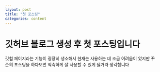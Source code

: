 ```yaml
---
layout: post
title: "첫 포스팅"
categories: content
---
```


# 깃허브 블로그 생성 후 첫 포스팅입니다
깃헙 페이지라는 기능이 굉장히 생소해서 현재는 사용하는 데 조금 어려움이 있지만
꾸준히 포스팅을 하다보면 익숙하게 잘 사용할 수 있게 될거라 생각합니다

